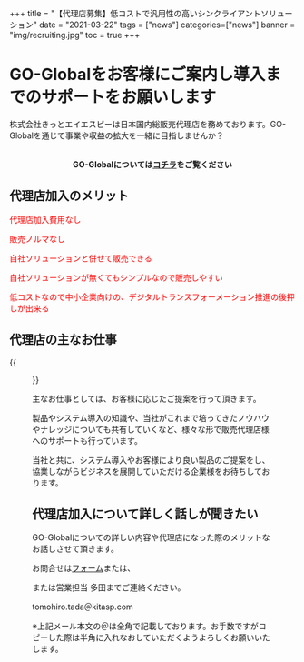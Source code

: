 +++
title = "【代理店募集】低コストで汎用性の高いシンクライアントソリューション"
date = "2021-03-22"
tags = ["news"]
categories=["news"]
banner = "img/recruiting.jpg"
toc = true
+++

<h1>GO-Globalをお客様にご案内し導入までのサポートをお願いします</h1>


株式会社きっとエイエスピーは日本国内総販売代理店を務めております。GO-Globalを通じて事業や収益の拡大を一緒に目指しませんか？

<br>



<center><b><font color="red"><i class="fas fa-arrow-circle-right"></i></font> GO-Globalについては<a href="https://go-global.kitasp.com/go-global/" target="_blank">コチラ</A>をご覧ください</b></center>



<!--more-->

## 代理店加入のメリット




<font color="red"><i class="far fa-check-circle"></i>代理店加入費用なし</font>

<font color="red"><i class="far fa-check-circle"></i>販売ノルマなし</font>

<font color="red"><i class="far fa-check-circle"></i>自社ソリューションと併せて販売できる</font>

<font color="red"><i class="far fa-check-circle"></i>自社ソリューションが無くてもシンプルなので販売しやすい</font>

<font color="red"><i class="far fa-check-circle"></i>低コストなので中小企業向けの、デジタルトランスフォーメーション推進の後押しが出来る</font>




## 代理店の主なお仕事

{{<figure src="/img/recruiting01.jpg" width="100%">}}</a>


主なお仕事としては、お客様に応じたご提案を行って頂きます。

製品やシステム導入の知識や、当社がこれまで培ってきたノウハウやナレッジについても共有していくなど、様々な形で販売代理店様へのサポートも行っています。

当社と共に、システム導入やお客様により良い製品のご提案をし、協業しながらビジネスを展開していただける企業様をお待ちしております。



## 代理店加入について詳しく話しが聞きたい


GO-Globalについての詳しい内容や代理店になった際のメリットなお話しさせて頂きます。


お問合せは<a href="https://www.kitasp.com/contact/" target="_blank">フォーム</A>または、

または営業担当
多田までご連絡ください。

tomohiro.tada＠kitasp.com

※上記メール本文の＠は全角で記載しております。お手数ですがコピーした際は半角に入れなおしていただくようよろしくお願いいたします。





